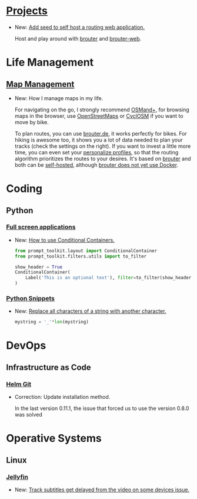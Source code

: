 # [Projects](projects.md)

* New: [Add seed to self host a routing web application.](projects.md#self-host-a-routing-web-application)

    Host and play around with [brouter](https://github.com/abrensch/brouter) and
    [brouter-web](https://github.com/nrenner/brouter-web).

# Life Management

## [Map Management](map_management.md)

* New: How I manage maps in my life.

    For navigating on the go, I strongly recommend [OSMand+](osmand.md), for
    browsing maps in the browser, use [OpenStreetMaps](https://osm.org) or
    [CyclOSM](https://www.cyclosm.org) if you want to move by bike.
    
    To plan routes, you can use [brouter.de](https://brouter.de/brouter-web), it works perfectly for bikes. For hiking is awesome too, it shows you a lot of data needed to plan your tracks (check the settings on the right). If you want to invest a little more time, you can even set your [personalize profiles](https://github.com/poutnikl/Brouter-profiles/wiki/Hiking-profiles), so that the routing algorithm prioritizes the routes to your desires. It's based on [brouter](https://github.com/abrensch/brouter) and both can be [self-hosted](https://github.com/nrenner/brouter-web), although [brouter does not yet use Docker](https://github.com/abrensch/brouter/issues/359).

# Coding

## Python

### [Full screen applications](prompt_toolkit_fullscreen_applications.md)

* New: [How to use Conditional Containers.](prompt_toolkit_fullscreen_applications.md#conditional-containers)

    ```python
    from prompt_toolkit.layout import ConditionalContainer
    from prompt_toolkit.filters.utils import to_filter
    
    show_header = True
    ConditionalContainer(
        Label('This is an optional text'), filter=to_filter(show_header)
    )
    ```
    

### [Python Snippets](python_snippets.md)

* New: [Replace all characters of a string with another character.](python_snippets.md#replace-all-characters-of-a-string-with-another-character)

    ```python
    mystring = '_'*len(mystring)
    ```

# DevOps

## Infrastructure as Code

### [Helm Git](helm_git.md)

* Correction: Update installation method.

    In the last version 0.11.1, the issue that forced us to use the version
    0.8.0 was solved

# Operative Systems

## Linux

### [Jellyfin](jellyfin.md)

* New: [Track subtitles get delayed from the video on some devices issue.](jellyfin.md#issues)